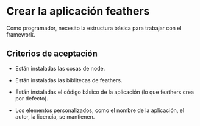 # Crear la aplicación feathers

Como programador, necesito la estructura básica para trabajar con el framework.

## Criterios de aceptación

* Están instaladas las cosas de node.

* Están instaladas las biblitecas de feathers.

* Están instaladas el código básico de la aplicación (lo que feathers crea por defecto).

* Los elementos personalizados, como el nombre de la aplicación, el autor, la licencia, se mantienen.
